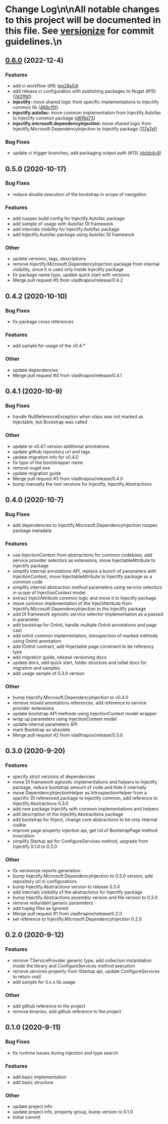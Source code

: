# Change Log\n\nAll notable changes to this project will be documented in this file. See [versionize](https://github.com/saintedlama/versionize) for commit guidelines.\n
<a name="0.6.0"></a>
## [0.6.0](https://www.github.com/vladhrapov/injectify/releases/tag/v0.6.0) (2022-12-4)

### Features

* add ci workflow (#9) ([ee28a5d](https://www.github.com/vladhrapov/injectify/commit/ee28a5dab6f9173712fa6a852f6d458168a7e0a2))
* add release ci configuration with publishing packages to Nuget (#15) ([7d31f6f](https://www.github.com/vladhrapov/injectify/commit/7d31f6f5f84ec8108130f3867a21c5a43dd19a56))
* **injectify:** move shared logic from specific implementations to Injectify common lib ([486cf5f](https://www.github.com/vladhrapov/injectify/commit/486cf5ff7b2477df43a3e516ef157a249e3248e5))
* **injectify.autofac:** move common implementation from Injectify.Autofac to Injectify common package ([d6f8d73](https://www.github.com/vladhrapov/injectify/commit/d6f8d73e63efdef9cfbbee983f0e58709eb4037e))
* **injectify.microsoft.dependencyinjection:** move shared logic from Injectify.Microsoft.DependencyInjection to Injectify package ([117a7ef](https://www.github.com/vladhrapov/injectify/commit/117a7ef0ee5ceb2348d4a5cfc88b0903fcb64c1f))

### Bug Fixes

* update ci trigger branches, add packaging output path (#13) ([dcbb4c8](https://www.github.com/vladhrapov/injectify/commit/dcbb4c89726913e337163e176e832f031f8f1800))

<a name="0.5.0"></a>
## 0.5.0 (2020-10-17)

### Bug Fixes

* reduce double execution of the bootstrap in scope of navigation

### Features

* add nuspec build config for Injectify.Autofac package
* add sample of usage with Autofac DI framework
* add internals visibility for Injectify.Autofac package
* add Injectify.Autofac package using Autofac DI framework

### Other

* update versions, tags, descriptions
* remove Injectify.Microsoft.DependencyInjection package from internal visibility, since it is used only inside Injectify package
* fix package name typo, update quick start with versions
* Merge pull request #5 from vladhrapov/release/0.4.2

<a name="0.4.2"></a>
## 0.4.2 (2020-10-10)

### Bug Fixes

* fix package cross references

### Features

* add sample for usage of the v0.4.*

### Other

* update dependencies
* Merge pull request #4 from vladhrapov/release/0.4.1

<a name="0.4.1"></a>
## 0.4.1 (2020-10-9)

### Bug Fixes

* handle NullReferenceException when class was not marked as Injectable, but Bootstrap was called

### Other

* update to v0.4.1 version additional annotations
* update github repository url and tags
* update migration info for v0.4.0
* fix typo of the bootstrapper name
* remove nuget.exe
* update migration guide
* Merge pull request #3 from vladhrapov/release/0.4.0
* bump manually the rest versions for Injectify, Injectify.Abstractions

<a name="0.4.0"></a>
## 0.4.0 (2020-10-7)

### Bug Fixes

* add dependencies to Injectify.Microsoft.DependencyInjection nuspec package metadata

### Features

* use InjectionContext from abstractions for common codebase, add service provider selectors as extensions, move InjectableAttribute to Injectify package
* simplify internal annotations API, replace a bunch of parameters with InjectionContext, move InjectableAttribute to Injectify package as a common code
* simplify internal abstraction method parameters using service selectors in scope of InjectionContext model
* extract InjectAttribute common logic and move it to Injectify package
* move common implementation of the InjectAttribute from Injectify.Microsoft.DependencyInjection to the Injectify package
* add DI framework agnostic service selector implementation as a passed in parameter
* add bootstrap for OnInit, handle multiple OnInit annotations and page cast
* add onInit common implementation, introspection of marked methods using OnInit annotation
* add IOnInit contract, add IInjectable page constraint to be referency type
* add migration guide, release versioning docs
* update docs, add quick start, folder structure and initial docs for migration and samples
* add usage sample of 0.3.0 version

### Other

* bump Injectify.Microsoft.DependencyInjection to v0.4.0
* remove moved annotations references, add reference to service provider extensions
* update bootstrap API methods using InjectionContext model wrapper
* wrap up parameters using InjectionContext model
* update internal parameters API
* mark Bootstrap as obsolete
* Merge pull request #2 from vladhrapov/release/0.3.0

<a name="0.3.0"></a>
## 0.3.0 (2020-9-20)

### Features

* specify strict versions of dependencies
* move DI framework agnostic implementations and helpers to Injectify package, reduce bootstrap amount of code and hide it internally
* move DependencyInjectionHelper as IntrospectionHelper from a specific DI referenced package to Injectify common, add reference to Injectify.Abstractions 0.3.0
* add new package Injectify with common implementations and helpers
* add description of the Injectify.Abstractions package
* add bootstrap for IInject, change core abstractions to be only internal visible
* improve page property injection api, get rid of BootstrapPage method invocation
* simplify Startup api for ConfigureServices method, upgrade from Injectify 0.1.0 to 0.2.0

### Other

* fix versionize reports generation
* bump Injectify.Microsoft.DependencyInjection to 0.3.0 version, add repository url in configurations
* bump Injectify.Abstractions version to release 0.3.0
* add internals visibility of the abstractions for Injectify package
* bump Injectify.Abstractions assembly version and file version to 0.3.0
* remove redundant generic parameters
* add nupkg files as ignored
* Merge pull request #1 from vladhrapov/release/0.2.0
* set reference to Injectify.Microsoft.DependencyInjection 0.2.0

<a name="0.2.0"></a>
## 0.2.0 (2020-9-12)

### Features

* remove TServiceProvider generic type, add collection instantiation inside the library and ConfigureServices method execution
* remove services property from IStartup api, update ConfigureServices to return void
* add sample for 0.x.x lib usage

### Other

* add github reference to the project
* remove binaries, add github reference to the project

<a name="0.1.0"></a>
## 0.1.0 (2020-9-11)

### Bug Fixes

* fix runtime issues during injection and type search

### Features

* add basic implementation
* add basic structure

### Other

* update project info
* update project info, property group, bump version to 0.1.0
* Initial commit

